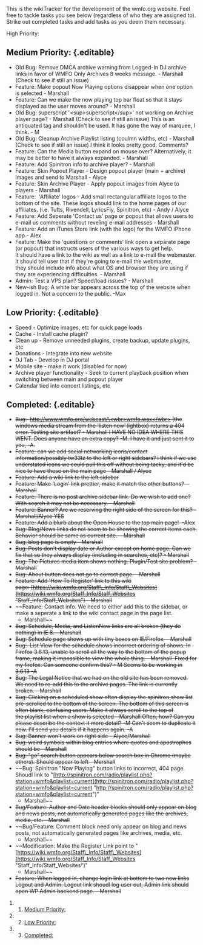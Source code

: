 This is the wikiTracker for the development of the wmfo.org website.
Feel free to tackle tasks you see below (regardless of who they are
assigned to). Strike out completed tasks and add tasks as you deem them
necessary.

High Priority:

Medium Priority: {.editable}
----------------

-   Old Bug: Remove DMCA archive warning from Logged-In DJ archive links
    in favor of WMFO Only Archives 8 weeks message. - Marshall (Check to
    see if still an issue)
-   Feature: Make popout Now Playing options disappear when one option
    is selected - Marshall
-   Feature: Can we make the now playing top bar float so that it stays
    displayed as the user moves around? - Marshall
-   Old Bug: superscript '\<sup\>superscript\</sup\>' not working on
    Archive player page? - Marshall (Check to see if still an issue)
    This is an antiquated tag and shouldn't be used. It has gone the way
    of marquee, I think. - M
-   Old Bug: Cleanup Archive Playlist listing (coulmn widths, etc) -
    Marshall (Check to see if still an issue) I think it looks pretty
    good. Comments?
-   Feature: Can the Media button expand on mouse over? Alternatively,
    it may be better to have it always expanded. - Marshall
-   Feature: Add Spinitron info to archive player? - Marshall
-   Feature: Skin Popout Player - Design popout player (main + archive)
    images and send to Marshall - Alyce
-   Feature: Skin Archive Player - Apply popout images from Alyce to
    players - Marshall
-   Feature:  'Affiliate' logos - Add small rectangular affiliate logos
    to the bottom of the site. These logos should link to the home pages
    of our affiliates. (i.e. Tufts, Rivendell, LyricsFly, Spinitron,
    etc) - Andy / Alyce
-   Feature: Add Seperate 'Contact us' page or popout that allows users
    to e-mail us comments without reveling e-mail addresses - Marshall
-   Feature: Add an iTunes Store link (with the logo) for the WMFO
    iPhone app - Alex
-   Feature: Make the 'questions or comments' link open a separate page
    (or popout) that instructs users of the various ways to get help.
    It should have a link to the wiki as well as a link to e-mail the
    webmaster. It should tell user that if they're going to
    e-mail the webmaster, they should include info about what OS and
    browser they are using if they are experiencing difficulties. -
    Marshall
-   Admin: Test a VPS plan? Speed/load issues? - Marshall
-   New-ish Bug: A white bar appears across the top of the website when
    logged in. Not a concern to the public. -Max

Low Priority: {.editable}
-------------

-   Speed - Optimize images, etc for quick page loads
-   Cache - Install cache plugin?
-   Clean up - Remove unneeded plugins, create backup, update plugins,
    etc
-   Donations - Integrate into new website
-   DJ Tab - Develop in DJ portal
-   Mobile site - make it work (disabled for now)
-   Archive player functionality - Seek to current playback position
    when switching between main and popout player
-   Calendar tied into concert listings, etc

Completed: {.editable}
----------

-   ~~Bug:  [http://www.wmfo.org/webcast/\<wbr\>wmfo.wax\</wbr\>](http://www.wmfo.org/webcast/wmfo.wax "http://www.wmfo.org/webcast/wmfo.wax") (the
    windows media stream from the 'listen now' lightbox) returns a 404
    error. Testing site artifact? - Marshall I HAVE NO IDEA WHERE THIS
    WENT. Does anyone have an extra copy? -M. I have it and just sent it
    to you, -A.~~
-   ~~Feature: can we add social networking icons/contact
    information/possibly tw33tz to the left or right sidebars? i think
    if we use understated icons we could pull this off without being
    tacky, and it'd be nice to have these on the main page - Marshall /
    Alyce~~
-   ~~Feature: Add a wiki link to the left sidebar~~
-   ~~Feature: Make 'Login' link prettier, make it match the other
    buttons?  - Marshall~~
-   ~~Feature: There is no post archive sidebar link. Do we wish to add
    one? With search it may not be necessary. - Marshall~~
-   ~~Feature: Banner? Are we reserving the right side of the screen for
    this? - Marshall/Alyce YES~~
-   ~~Feature: Add a blurb about the Open House to the top main page!
     -Alex~~
-   ~~Bug: Blog/News links do not seem to be showing the correct items
    each. Behavior should be same as current site.-- Marshall~~
-   ~~Bug: blog page is empty - Marshall~~
-   ~~Bug: Posts don't display date or Author except on home page. Can
    we fix that so they always display (including in searches, etc)? -
    Marshall~~
-   ~~Bug: The Pictures media item shows nothing. Plugin/Test site
    problem? - Marshall~~
-   ~~Bug: About button does not go to correct page. - Marshall~~
-   ~~Feature: Add 'How To Register' link to this wiki
    page: [https://wiki.wmfo.org/Staff\_Info/Staff\_Websites](https://wiki.wmfo.org/Staff_Info/Staff_Websites "Staff_Info/Staff_Websites") -
    Marshall~~
-   ~~Feature: Contact info. We need to either add this to the sidebar,
    or make a seperate a link to the wiki contact page in the page list.
    - Marshall~~
-   ~~Bug: Schedule, Media, and ListenNow links are all broken (they do
    nothing) in IE 8. - Marshall~~
-   ~~Bug: Schedule page shows up with tiny boxes on IE/Firefox. -
    Marshall~~
-   ~~Bug:  List View for the schedule shows incorrect ordering of
    shows. In Firefox 3.6.13, unable to scroll all the way to the bottom
    of the popup frame, making it impossible to view the whole thing. -
    Marshall  Fixed for my firefox. Can someone confirm this? - M Seems
    to be working in 3.6.13 -A~~
-   ~~Bug: The Legal Notice that we had on the old site has been
    removed. We need to re-add this to the archive pages. The link is
    currently broken. - Marshall~~
-   ~~Bug: Clicking on a scheduled show often display the spinitron show
    list pre-scrolled to the bottom of the screen. The bottom of this
    screen is often blank, confusing users. Make it always scroll to the
    top of the playlist list when a show is selected - Marshall Often,
    how? Can you please describe the context it more detail? -M Can't
    seem to duplicate it now. I'll send you details if it happens again.
    -A~~
-   ~~Bug: Banner won't work on right side - Alyce/Marshall~~
-   ~~Bug: weird symbols within blog entries where quotes and
    apostrophes should be - Marshall~~
-   ~~Bug: "go" search button appears below search box in Chrome (maybe
    others). Should appear to left - Marshall~~
-   ~~Bug: Spinitron "Now Playing" button links to incorrect, 404 page.
    Shoudl link to
    "[http://spinitron.com/radio/playlist.php?station=wmfo&playlist=current](http://spinitron.com/radio/playlist.php?station=wmfo&playlist=current "http://spinitron.com/radio/playlist.php?station=wmfo&playlist=current")"
    - Marshall~~
-   ~~Bug/Feature: Author and Date header blocks should only appear on
    blog and news posts, not automatically generated pages like the
    archives, media, etc. - Marshall~~
-   ~~Bug/Feature: Comment block need only appear on blog and news
    posts, not automatically generated pages like archives, media, etc.
    - Marshall~~
-   ~~Modification: Make the Register Link point to
    "[https://wiki.wmfo.org/Staff\_Info/Staff\_Websites](https://wiki.wmfo.org/Staff_Info/Staff_Websites "Staff_Info/Staff_Websites")"
    - Marshall~~
-   ~~Feature: When logged in, change login link at bottom to two new
    links Logout and Admin. Logout link shoudl log user out, Admin link
    should open WP Admin backend page. - Marshall~~

1.  1. [Medium Priority:](#Medium_Priority:)
2.  2. [Low Priority:](#Low_Priority:)
3.  3. [Completed:](#Completed:)

